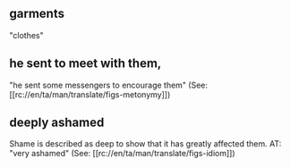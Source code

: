 ## garments ##

"clothes"

## he sent to meet with them, ##

"he sent some messengers to encourage them" (See: [[rc://en/ta/man/translate/figs-metonymy]])

## deeply ashamed ##

Shame is described as deep to show that it has greatly affected them. AT: "very ashamed" (See: [[rc://en/ta/man/translate/figs-idiom]])